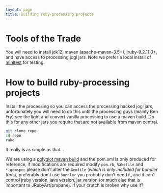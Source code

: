 ```yaml
---
layout: page
title: Building ruby-processing projects
---
```


# Tools of the Trade

You will need to install jdk12, maven (apache-maven-3.5+), jruby-9.2.11.0+, and have access to processing jogl jars. Note we prefer a local install of [minitest][minitest] for testing.

# How to build ruby-processing projects

Install the processing so you can access the processing hacked jogl jars, unfortunately you will need to do this until the processing guys (mainly Ben Fry) see the light and convert vanilla processing to use a maven build. Do this for any other jars you require that are not available from maven central.

```bash
git clone repo
cd repo
rake
```

It really is as simple as that...

We are using a [polyglot maven build][polyglot] and the pom.xml is only produced for reference, if modifications are required modify `pom.rb`, `Rakefile` and `*.gemspec` please don't alter the `Gemfile` (_which is only included for bundler fans_), preferably don't use `bundler` you probably don't need it, and it can't control jruby version, java version, jar version (or much else that is important to JRubyArt/propane). If your crutch is broken why use it?

[local]: https://maven.apache.org/guides/mini/guide-3rd-party-jars-local.html
[minitest]: https://github.com/seattlerb/minitest
[polyglot]: https://github.com/takari/polyglot-maven
